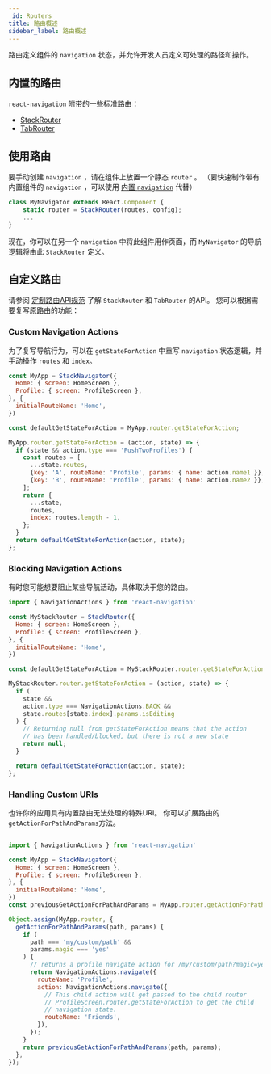 ```yaml
---
 id: Routers
title: 路由概述
sidebar_label: 路由概述
---
```


<!-- # Routers -->

路由定义组件的 `navigation` 状态，并允许开发人员定义可处理的路径和操作。

## 内置的路由

`react-navigation` 附带的一些标准路由：

- [StackRouter](/docs/routers/stack)
- [TabRouter](/docs/routers/tab)


## 使用路由
要手动创建 `navigation` ，请在组件上放置一个静态 `router` 。 （要快速制作带有内置组件的 `navigation` ，可以使用 [内置 `navigation`](/docs/Navigators/) 代替）

```js
class MyNavigator extends React.Component {
    static router = StackRouter(routes, config);
    ...
}
```

现在，你可以在另一个 `navigation` 中将此组件用作页面，而 `MyNavigator` 的导航逻辑将由此 `StackRouter` 定义。

## 自定义路由
请参阅 [定制路由API规范](/docs/RoutersAPI) 了解 `StackRouter` 和 `TabRouter` 的API。 您可以根据需要复写原路由的功能：

### Custom Navigation Actions
为了复写导航行为，可以在 `getStateForAction` 中重写 `navigation` 状态逻辑，并手动操作 `routes` 和 `index`。

```js
const MyApp = StackNavigator({
  Home: { screen: HomeScreen },
  Profile: { screen: ProfileScreen },
}, {
  initialRouteName: 'Home',
})

const defaultGetStateForAction = MyApp.router.getStateForAction;

MyApp.router.getStateForAction = (action, state) => {
  if (state && action.type === 'PushTwoProfiles') {
    const routes = [
      ...state.routes,
      {key: 'A', routeName: 'Profile', params: { name: action.name1 }},
      {key: 'B', routeName: 'Profile', params: { name: action.name2 }},
    ];
    return {
      ...state,
      routes,
      index: routes.length - 1,
    };
  }
  return defaultGetStateForAction(action, state);
};
```

### Blocking Navigation Actions
有时您可能想要阻止某些导航活动，具体取决于您的路由。

```js
import { NavigationActions } from 'react-navigation'

const MyStackRouter = StackRouter({
  Home: { screen: HomeScreen },
  Profile: { screen: ProfileScreen },
}, {
  initialRouteName: 'Home',
})

const defaultGetStateForAction = MyStackRouter.router.getStateForAction;

MyStackRouter.router.getStateForAction = (action, state) => {
  if (
    state &&
    action.type === NavigationActions.BACK &&
    state.routes[state.index].params.isEditing
  ) {
    // Returning null from getStateForAction means that the action
    // has been handled/blocked, but there is not a new state
    return null;
  }

  return defaultGetStateForAction(action, state);
};
```


### Handling Custom URIs
也许你的应用具有内置路由无法处理的特殊URI。 你可以扩展路由的`getActionForPathAndParams`方法。

```js

import { NavigationActions } from 'react-navigation'

const MyApp = StackNavigator({
  Home: { screen: HomeScreen },
  Profile: { screen: ProfileScreen },
}, {
  initialRouteName: 'Home',
})
const previousGetActionForPathAndParams = MyApp.router.getActionForPathAndParams;

Object.assign(MyApp.router, {
  getActionForPathAndParams(path, params) {
    if (
      path === 'my/custom/path' &&
      params.magic === 'yes'
    ) {
      // returns a profile navigate action for /my/custom/path?magic=yes
      return NavigationActions.navigate({
        routeName: 'Profile',
        action: NavigationActions.navigate({
          // This child action will get passed to the child router
          // ProfileScreen.router.getStateForAction to get the child
          // navigation state.
          routeName: 'Friends',
        }),
      });
    }
    return previousGetActionForPathAndParams(path, params);
  },
});
```
